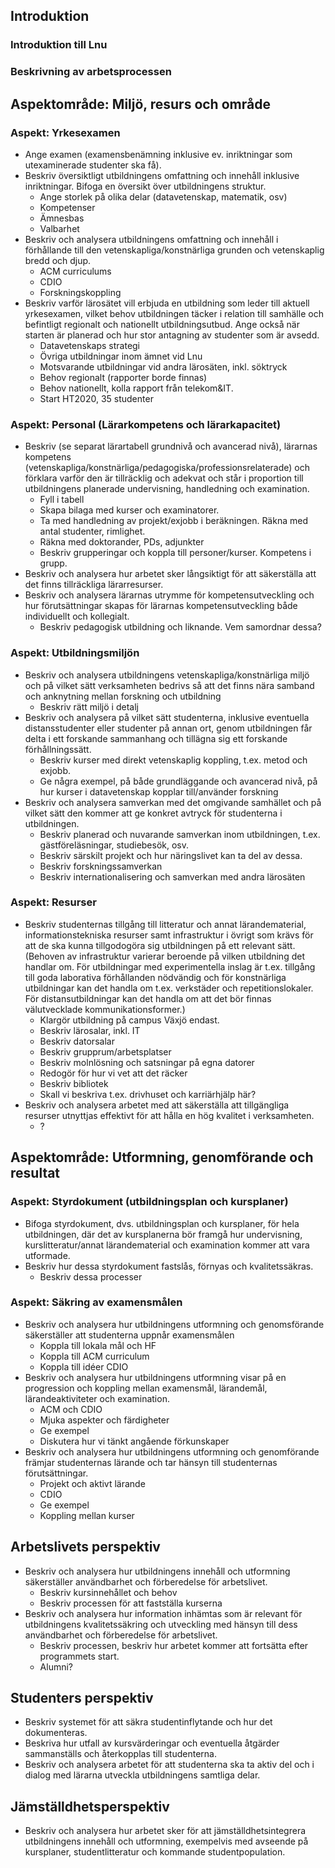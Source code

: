 ## Introduktion

### Introduktion till Lnu

### Beskrivning av arbetsprocessen

## Aspektområde: Miljö, resurs och område

### Aspekt: Yrkesexamen

<!---
Angiven examen är reglerad och ryms inom examensordningen.

Utbildningens innehåll inklusive eventuella inriktningar har rimlig omfattning och avgränsning i förhållande till yrkesexamen.

I ett rikstäckande perspektiv finns ett allmänt intresse av att examen för utfärdas.
-->



- Ange examen (examensbenämning inklusive ev. inriktningar som utexaminerade studenter ska få).
- Beskriv översiktligt utbildningens omfattning och innehåll inklusive inriktningar. Bifoga en översikt över utbildningens struktur.
	- Ange storlek på olika delar (datavetenskap, matematik, osv)
	- Kompetenser
	- Ämnesbas
	- Valbarhet
- Beskriv och analysera utbildningens omfattning och innehåll i förhållande till den vetenskapliga/konstnärliga grunden och vetenskaplig bredd och djup.
	- ACM curriculums
	- CDIO
	- Forskningskoppling
- Beskriv varför lärosätet vill erbjuda en utbildning som leder till aktuell yrkesexamen, vilket behov utbildningen täcker i relation till samhälle och befintligt regionalt och nationellt utbildningsutbud. Ange också när starten är planerad och hur stor antagning av studenter som är avsedd.
	- Datavetenskaps strategi
	- Övriga utbildningar inom ämnet vid Lnu
	- Motsvarande utbildningar vid andra lärosäten, inkl. söktryck
	- Behov regionalt (rapporter borde finnas)
	- Behov nationellt, kolla rapport från telekom&IT.
	- Start HT2020, 35 studenter

### Aspekt: Personal (Lärarkompetens och lärarkapacitet)

<!---
Antalet lärare och deras sammantagna kompetens är adekvat och står i proportion till utbildningens omfattning, innehåll, storlek och genomförande.
-->

- Beskriv (se separat lärartabell grundnivå och avancerad nivå), lärarnas kompetens (vetenskapliga/konstnärliga/pedagogiska/professionsrelaterade) och förklara varför den är tillräcklig och adekvat och står i proportion till utbildningens planerade undervisning, handledning och examination.
	- Fyll i tabell
	- Skapa bilaga med kurser och examinatorer. 
	- Ta med handledning av projekt/exjobb i beräkningen. Räkna med antal studenter, rimlighet.
	- Räkna med doktorander, PDs, adjunkter
	- Beskriv grupperingar och koppla till personer/kurser. Kompetens i grupp.
- Beskriv och analysera hur arbetet sker långsiktigt för att säkerställa att det finns tillräckliga lärarresurser.
- Beskriv och analysera lärarnas utrymme för kompetensutveckling och hur förutsättningar skapas för lärarnas kompetensutveckling både individuellt och kollegialt.
	- Beskriv pedagogisk utbildning och liknande. Vem samordnar dessa?

### Aspekt: Utbildningsmiljön

<!---
Det finnns en för utbildningen relevant vetenskaplig och professionsinriktad miljö.

Relevant samverkan sker med det omgivande samhället.
-->

- Beskriv och analysera utbildningens vetenskapliga/konstnärliga miljö och på vilket sätt verksamheten bedrivs så att det finns nära samband och anknytning mellan forskning och utbildning
	- Beskriv rätt miljö i detalj
- Beskriv och analysera på vilket sätt studenterna, inklusive eventuella distansstudenter eller studenter på annan ort, genom utbildningen får delta i ett forskande sammanhang och tillägna sig ett forskande förhållningssätt.
	- Beskriv kurser med direkt vetenskaplig koppling, t.ex. metod och exjobb.
	- Ge några exempel, på både grundläggande och avancerad nivå, på hur kurser i datavetenskap kopplar till/använder forskning
- Beskriv och analysera samverkan med det omgivande samhället och på vilket sätt den kommer att ge konkret avtryck för studenterna i utbildningen.
	- Beskriv planerad och nuvarande samverkan inom utbildningen, t.ex. gästföreläsningar, studiebesök, osv.
	- Beskriv särskilt projekt och hur näringslivet kan ta del av dessa.
	- Beskriv forskningssamverkan
	- Beskriv internationalisering och samverkan med andra lärosäten
 
### Aspekt: Resurser

<!---
Det finns tillgång till en stabil och ändamålsenlig infrastruktur.

De tillgängliga resurserna utnyttjas effektivt för att hålla en hög kvalitet i verksamheten.
-->

- Beskriv studenternas tillgång till litteratur och annat lärandematerial, informationstekniska resurser samt infrastruktur i övrigt som krävs för att de ska kunna tillgodogöra sig utbildningen på ett relevant sätt. (Behoven av infrastruktur varierar beroende på vilken utbildning det handlar om. För utbildningar med experimentella inslag är t.ex. tillgång till goda laborativa förhållanden nödvändig och för konstnärliga utbildningar kan det handla om t.ex. verkstäder och repetitionslokaler. För distansutbildningar kan det handla om att det bör finnas välutvecklade kommunikationsformer.)
	- Klargör utbildning på campus Växjö endast.
	- Beskriv lärosalar, inkl. IT
	- Beskriv datorsalar
	- Beskriv grupprum/arbetsplatser
	- Beskriv molnlösning och satsningar på egna datorer
	- Redogör för hur vi vet att det räcker
	- Beskriv bibliotek
	- Skall vi beskriva t.ex. drivhuset och karriärhjälp här?
- Beskriv och analysera arbetet med att säkerställa att tillgängliga resurser utnyttjas effektivt för att hålla en hög kvalitet i verksamheten.
	- ?

## Aspektområde: Utformning, genomförande och resultat

### Aspekt: Styrdokument (utbildningsplan och kursplaner)

<!---
Det finns utbildningsplan och kursplaner för hela utbildningen.
-->

- Bifoga styrdokument, dvs. utbildningsplan och kursplaner, för hela utbildningen, där det av kursplanerna bör framgå hur undervisning, kurslitteratur/annat lärandematerial och examination kommer att vara utformade.
- Beskriv hur dessa styrdokument fastslås, förnyas och kvalitetssäkras.
	- Beskriv dessa processer

### Aspekt: Säkring av examensmålen

<!---
Genom utbildningens utformning, genomförande och examination säkerställs att studenterna uppnått målen i examensordningen när examen utfärdas (särskild för aktuell examen).
-->

- Beskriv och analysera hur utbildningens utformning och genomsförande säkerställer att studenterna uppnår examensmålen
	- Koppla till lokala mål och HF
	- Koppla till ACM curriculum 
	- Koppla till idéer CDIO
- Beskriv och analysera hur utbildningens utformning visar på en progression och koppling mellan examensmål, lärandemål, lärandeaktiviteter och examination.
	- ACM och CDIO
	- Mjuka aspekter och färdigheter
	- Ge exempel
	- Diskutera hur vi tänkt angående förkunskaper
- Beskriv och analysera hur utbildningens utformning och genomförande främjar studenternas lärande och tar hänsyn till studenternas förutsättningar.
	- Projekt och aktivt lärande
	- CDIO
	- Ge exempel
	- Koppling mellan kurser

## Arbetslivets perspektiv

<!---
Utbildningen är användbar och förbereder studenter för ett föränderligt arbetsliv.
-->

- Beskriv och analysera hur utbildningens innehåll och utformning säkerställer användbarhet och förberedelse för arbetslivet.
	- Beskriv kursinnehållet och behov
	- Beskriv processen för att fastställa kurserna
- Beskriv och analysera hur information inhämtas som är relevant för utbildningens kvalitetssäkring och utveckling med hänsyn till dess användbarhet och förberedelse för arbetslivet.
	- Beskriv processen, beskriv hur arbetet kommer att fortsätta efter programmets start.
	- Alumni?

## Studenters perspektiv

<!---
Utbildningen verkar för att studenterna tar en aktiv del i arbetet med att utveckla utbildningen.
-->

- Beskriv systemet för att säkra studentinflytande och hur det dokumenteras.
- Beskriva hur utfall av kursvärderingar och eventuella åtgärder sammanställs och återkopplas till studenterna.
- Beskriv och analysera arbetet för att studenterna ska ta aktiv del och i dialog med lärarna utveckla utbildningens samtliga delar.

## Jämställdhetsperspektiv

<!---
Jämställdhetsperspektiv är integrerat i utbildningens utformning och genomförande.
-->

- Beskriv och analysera hur arbetet sker för att jämställdhetsintegrera utbildningens innehåll och utformning, exempelvis med avseende på kursplaner, studentlitteratur och kommande studentpopulation.